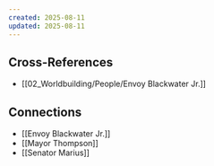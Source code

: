 ```yaml
---
created: 2025-08-11
updated: 2025-08-11
---
```




## Cross-References

- [[02_Worldbuilding/People/Envoy Blackwater Jr.]]


## Connections

- [[Envoy Blackwater Jr.]]
- [[Mayor Thompson]]
- [[Senator Marius]]
